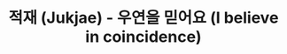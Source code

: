 ---
layout: page
title: 적재 (Jukjae) - 우연을 믿어요 (I believe in coincidence)
description: Where is the moment we needed the most?
link: https://www.youtube.com/embed/QqroTlZPTpk?si=1Lig5w03fbwjh0Vf
importance: 28
category: [Singing]
---